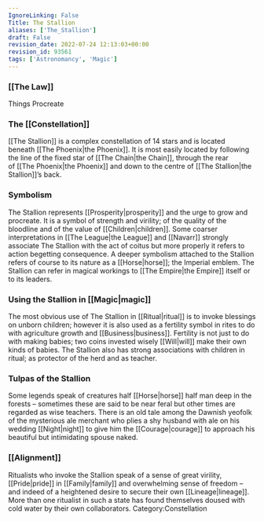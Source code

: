 ```yaml
---
IgnoreLinking: False
Title: The Stallion
aliases: ['The_Stallion']
draft: False
revision_date: 2022-07-24 12:13:03+00:00
revision_id: 93561
tags: ['Astronomancy', 'Magic']
---
```


### [[The Law]]
Things Procreate
### The [[Constellation]]
[[The Stallion]] is a complex constellation of 14 stars and is located beneath [[The Phoenix|the Phoenix]]. It is most easily located by following the line of the fixed star of [[The Chain|the Chain]], through the rear of [[The Phoenix|the Phoenix]] and down to the centre of [[The Stallion|the Stallion]]’s back.
### Symbolism
The Stallion represents [[Prosperity|prosperity]] and the urge to grow and procreate. It is a symbol of strength and virility; of the quality of the bloodline and of the value of [[Children|children]]. Some coarser interpretations in [[The League|the League]] and [[Navarr]] strongly associate The Stallion with the act of coitus but more properly it refers to action begetting consequence.
A deeper symbolism attached to the Stallion refers of course to its nature as a [[Horse|horse]]; the Imperial emblem. The Stallion can refer in magical workings to [[The Empire|the Empire]] itself or to its leaders.
### Using the Stallion in [[Magic|magic]]
The most obvious use of The Stallion in [[Ritual|ritual]] is to invoke blessings on unborn children; however it is also used as a fertility symbol in rites to do with agriculture growth and [[Business|business]]. Fertility is not just to do with making babies; two coins invested wisely [[Will|will]] make their own kinds of babies. The Stallion also has strong associations with children in ritual; as protector of the herd and as teacher.
### Tulpas of the Stallion
Some legends speak of creatures half [[Horse|horse]] half man deep in the forests – sometimes these are said to be near feral but other times are regarded as wise teachers. There is an old tale among the Dawnish yeofolk of the mysterious ale merchant who plies a shy husband with ale on his wedding [[Night|night]] to give him the [[Courage|courage]] to approach his beautiful but intimidating spouse naked.
### [[Alignment]]
Ritualists who invoke the Stallion speak of a sense of great virility, [[Pride|pride]] in [[Family|family]] and overwhelming sense of freedom – and indeed of a heightened desire to secure their own [[Lineage|lineage]]. More than one ritualist in such a state has found themselves doused with cold water by their own collaborators. 
Category:Constellation